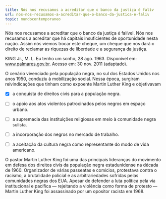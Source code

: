 ```yaml
---
title: Nós nos recusamos a acreditar que o banco da justiça é falív
url: nos-nos-recusamos-a-acreditar-que-o-banco-da-justica-e-faliv
topic: mundocontemporaneo
---
```



Nós nos recusamos a acreditar que o banco da justiça é falível. Nós nos recusamos a acreditar que há capitais insuficientes de oportunidade nesta nação. Assim nós viemos trocar este cheque, um cheque que nos dará o direito de reclamar as riquezas de liberdade e a segurança da justiça.

KING Jr., M. L. Eu tenho um sonho, 28 ago. 1963. Disponível em: www.palmares.gov.br. Acesso em: 30 nov. 2011 (adaptado).

O cenário vivenciado pela população negra, no sul dos Estados Unidos nos anos 1950, conduziu à mobilização social. Nessa época, surgiram reivindicações que tinham como expoente Martin Luther King e objetivavam



- [x] a conquista de direitos civis para a população negra.
- [ ] o apoio aos atos violentos patrocinados pelos negros em espaço urbano.
- [ ] a supremacia das instituições religiosas em meio à comunidade negra sulista.
- [ ] a incorporação dos negros no mercado de trabalho.
- [ ] a aceitação da cultura negra como representante do modo de vida americano.


O pastor Martin Luther King foi uma das principais lideranças do movimento em defesa dos direitos civis da população negra estadunidense na década de 1960. Organizador de várias passeatas e comícios, protestava contra o racismo, a brutalidade policial e as arbitrariedades sofridas pelas comunidades negras dos EUA. Apesar de defender a luta política pela via institucional e pacífica — rejeitando a violência como forma de protesto — Martin Luther King foi assassinado por um opositor racista em 1968.
